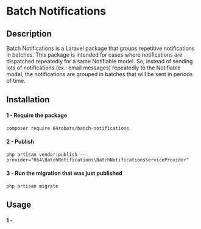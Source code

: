 # Batch Notifications

## Description

Batch Notifications is a Laravel package that groups repetitive notifications in batches.
This package is intended for cases where notifications are dispatched repeatedly for a same Notifiable model.
So, instead of sending lots of notifications (ex.: email messages) repeatedly to the Notifiable model, the
notifications are grouped in batches that will be sent in periods of time.

## Installation

#### 1 - Require the package

``
composer require 64robots/batch-notifications
``

#### 2 - Publish

``
php artisan vendor:publish --provider="R64\BatchNotifications\BatchNotificationsServiceProvider"
``

#### 3 - Run the migration that was just published

``
php artisan migrate
``

## Usage

#### 1 - 